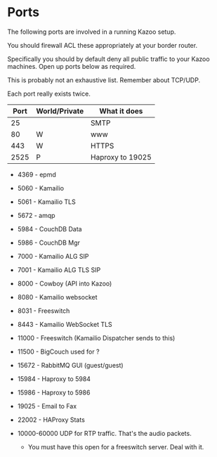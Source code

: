 # Ports

The following ports are involved in a running Kazoo setup.

You should firewall ACL these appropriately at your border router.

Specifically you should by default deny all public traffic to your Kazoo machines.  Open up ports below as required.

This is probably not an exhaustive list.  Remember about TCP/UDP.

Each port really exists twice.


| Port | World/Private | What it does        |
|--------------|--------|------------------------------------|
| 25 | | SMTP
| 80 | W | www
| 443 | W | HTTPS
| 2525 | P | Haproxy to 19025
* 4369 - epmd
* 5060 - Kamailio
* 5061 - Kamailio TLS
* 5672 - amqp 
* 5984 - CouchDB Data
* 5986 - CouchDB Mgr
* 7000 - Kamailio ALG SIP
* 7001 - Kamailio ALG TLS SIP
* 8000 - Cowboy (API into Kazoo)
* 8080 - Kamailio websocket
* 8031 - Freeswitch
* 8443 - Kamailio WebSocket TLS
* 11000 - Freeswitch (Kamailio Dispatcher sends to this)
* 11500 - BigCouch used for ?
* 15672 - RabbitMQ GUI (guest/guest)
* 15984 - Haproxy to 5984
* 15986 - Haproxy to 5986
* 19025 - Email to Fax
* 22002 - HAProxy Stats 

* 10000-60000 UDP for RTP traffic.  That's the audio packets.
  * You must have this open for a freeswitch server.  Deal with it.
  
